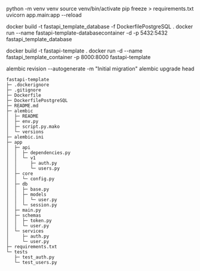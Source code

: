 python -m venv venv
source venv/bin/activate
pip freeze > requirements.txt
uvicorn app.main:app --reload

docker build -t fastapi_template_database -f DockerfilePostgreSQL .
docker run --name fastapi-template-databasecontainer -d -p 5432:5432 fastapi_template_database


docker build -t fastapi-template .
docker run -d --name fastapi_template_container -p 8000:8000 fastapi-template


alembic revision --autogenerate -m "Initial migration"
alembic upgrade head

```
fastapi-template
├─ .dockerignore
├─ .gitignore
├─ Dockerfile
├─ DockerfilePostgreSQL
├─ README.md
├─ alembic
│  ├─ README
│  ├─ env.py
│  ├─ script.py.mako
│  └─ versions
├─ alembic.ini
├─ app
│  ├─ api
│  │  ├─ dependencies.py
│  │  └─ v1
│  │     ├─ auth.py
│  │     └─ users.py
│  ├─ core
│  │  └─ config.py
│  ├─ db
│  │  ├─ base.py
│  │  ├─ models
│  │  │  └─ user.py
│  │  └─ session.py
│  ├─ main.py
│  ├─ schemas
│  │  ├─ token.py
│  │  └─ user.py
│  └─ services
│     ├─ auth.py
│     └─ user.py
├─ requirements.txt
└─ tests
   ├─ test_auth.py
   └─ test_users.py

```